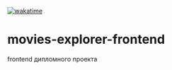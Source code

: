 [![wakatime](https://wakatime.com/badge/user/c4546ee6-848a-4d5a-87b8-7a60bad4823f/project/2ec21667-1966-4aaf-b701-6e12eb3e4796.svg)](https://wakatime.com/badge/user/c4546ee6-848a-4d5a-87b8-7a60bad4823f/project/2ec21667-1966-4aaf-b701-6e12eb3e4796)

# movies-explorer-frontend
frontend дипломного проекта


